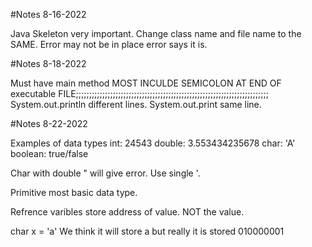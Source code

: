 #Notes 8-16-2022

Java Skeleton very important.
Change class name and file name to the SAME.
Error may not be in place error says it is.

#Notes 8-18-2022

Must have main method
MOST INCULDE SEMICOLON AT END OF executable FILE;;;;;;;;;;;;;;;;;;;;;;;;;;;;;;;;;;;;;;;;;;;;;;;;;;;;;;;;;;;;;;;;;;;;;;;;;
System.out.println different lines. 
System.out.print same line.


#Notes 8-22-2022

  Examples of data types
    int: 24543
    double: 3.553434235678
    char: 'A'
    boolean: true/false

Char with double " will give error. Use single '.

Primitive most basic data type. 

Refrence varibles store address of value. NOT the value.

char x = 'a'  We think it will store a but really it is stored 010000001



